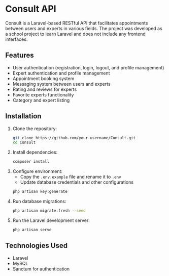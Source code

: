 # Consult API

Consult is a Laravel-based RESTful API that facilitates appointments between users and experts in various fields. The project was developed as a school project to learn Laravel and does not include any frontend interfaces.

## Features
- User authentication (registration, login, logout, and profile management)
- Expert authentication and profile management
- Appointment booking system
- Messaging system between users and experts
- Rating and reviews for experts
- Favorite experts functionality
- Category and expert listing

## Installation

1. Clone the repository:
   ```sh
   git clone https://github.com/your-username/Consult.git
   cd Consult
   ```
2. Install dependencies:
   ```sh
   composer install
   ```
3. Configure environment:
    - Copy the `.env.example` file and rename it to `.env`
    - Update database credentials and other configurations
   ```sh
   php artisan key:generate
   ```
4. Run database migrations:
   ```sh
   php artisan migrate:fresh --seed
   ```
5. Run the Laravel development server:
   ```sh
   php artisan serve
   ```
## Technologies Used
- Laravel
- MySQL
- Sanctum for authentication
